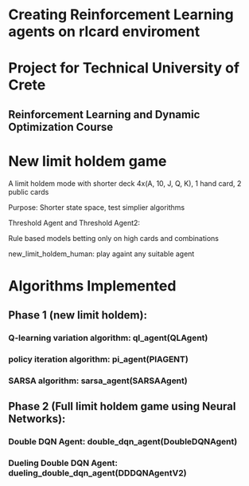 # Creating Reinforcement Learning agents on rlcard enviroment	
# Project for Technical University of Crete 
## Reinforcement Learning and Dynamic Optimization Course

# New limit holdem game
A limit holdem mode with shorter deck 4x(A, 10, J, Q, K), 1 hand card, 2 public cards		

Purpose: Shorter state space, test simplier algorithms		

Threshold Agent and Threshold Agent2:		

Rule based models betting only on high cards and combinations

new_limit_holdem_human: play againt any suitable agent
		
# Algorithms Implemented

## Phase 1 (new limit holdem):
### Q-learning variation algorithm: ql_agent(QLAgent)

### policy iteration algorithm: pi_agent(PIAGENT) 

### SARSA algorithm: sarsa_agent(SARSAAgent)

## Phase 2 (Full limit holdem game using Neural Networks):

### Double DQN Agent: double_dqn_agent(DoubleDQNAgent)

### Dueling Double DQN Agent: dueling_double_dqn_agent(DDDQNAgentV2)




